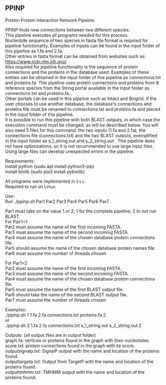## PPINP
Protein Protein Interaction Network Pipeline

PPINP finds new connections between two different species.  
This pipeline executes all programs needed for this process.  
Nucleotide sequence of two species in fasta file format is required for pipeline functionality. Examples of inputs can be found in the input folder of this pipeline as 1.fa and 2.fa.  
Other entries in fasta format can be obtained from websites such as: https://www.ncbi.nlm.nih.gov/  
Also required for pipeline functionality is the sequence of protein connections and the proteins in the database used. Examples of these entries can be obtained in the input folder of this pipeline as connections.txt and proteins.fa.
This pipeline uses protein connections and proteins from 9 reference species from the String portal available in the input folder as connections.txt and proteins.fa.  
Other portals can be used in this pipeline such as Intact and Biogrid. If the user chooses to use another database, the database's connections and proteins file must be renamed to connections.txt and proteins.fa and placed in the input folder of this pipeline.  
It is possible to run this pipeline with both BLAST outputs, in which case the execution command must be changed, as will be described below. You will also need 5 files for this command: the two inputs (1.fa and 2.fa), the connections file (connections.txt) and the two BLAST outputs, exemplified in the input folder as s_1_string.out and s_2_string.out .
This pipeline does not have optimizations, so it is not recommended to use large input files. Using large files can develop unexpected errors in the pipeline.  


Requirements:  
   Install python (sudo apt install python3-pip)  
   Install biolib (sudo pip3 install pybiolib)  

   All programs were implemented in c++.  
   Required to run on Linux.  


Use:  
   Run ./ppinp.sh Par1 Par2 Par3 Par4 Par5 Par6 Par7  

   Par1 must take on the value 1 or 2; 1 for the complete pipeline; 2 to not run BLAST.  
   For Pair1=1  
      Par2 must assume the name of the first incoming FASTA.  
      Par3 must assume the name of the second incoming FASTA.  
      Par4 must assume the name of the chosen database protein connections file.  
      Par5 should assume the name of the chosen database protein names file.  
      Par6 must assume the number of threads chosen  

   For Par1=2  
      Par2 must assume the name of the first incoming FASTA.  
      Par3 must assume the name of the second incoming FASTA.  
      Par4 must assume the name of the chosen database protein connections file.  
      Par5 must assume the name of the first BLAST output file.  
      Par6 should take the name of the second BLAST output file.  
      Par7 must assume the number of threads chosen  


Examples:  
   ./ppinp.sh 1 1.fa 2.fa connections.txt proteins.fa 2  
      or  
   ./ppinp.sh 2 1.fa 2.fa connections.txt s_1_string.out s_2_string.out 2  


Outputs: (all output files are in output folder)  
   graph.fa: vertices or proteins found in the graph with their nucleotides.  
   score.txt: protein connections found in the graph with its score.  
   outputsignalp.txt: SignalP output with the name and location of the proteins found.  
   outputtargetp.txt: Output from TargetP with the name and location of the proteins found.  
   outputtmhmm.txt: TMHMM output with the name and location of the proteins found.  
